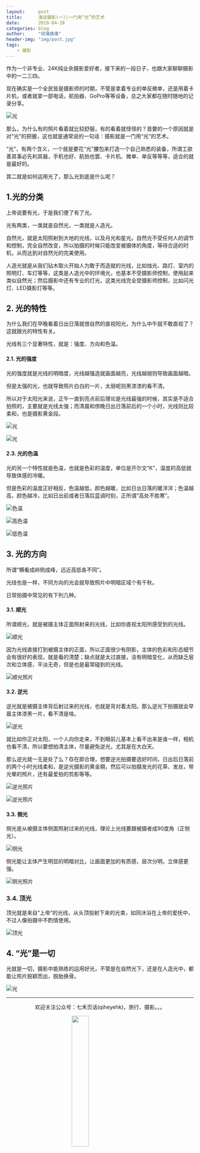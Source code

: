 ```yaml
---
layout:     post
title:      漫谈摄影(一)|一门用“光”的艺术
date:       2019-04-28
categories: blog
author:     "琉璃康康"
header-img: "img/post.jpg"
tags:
    - 摄影
---
```


<style>
img{
  display:block;
  margin:0
  auto;
}
</style>

<meta name="referrer" content="never">

作为一个非专业、24K纯业余摄影爱好者，接下来的一段日子，也跟大家聊聊摄影中的一二三四。

现在确实是一个全民皆是摄影师的时期，不管是拿着专业的单反微单，还是用着卡片机，或者就拿一部电话，航拍器、GoPro等等设备，总之大家都在随时随地的记录分享。

![光][1]

那么，为什么有的照片看着就比较舒服，有的看着就怪怪的？首要的一个原因就是对“光”的把握，这也就是通常说的一句话：摄影就是一门用“光”的艺术。

“光”，有两个含义，一个就是要花“光”腰包来打造一个自己熟悉的装备，所谓工欲善其事必先利其器，手机也好、航拍也罢、卡片机、微单、单反等等等，适合的就是最好的。

其二就是如何运用光了，那么光到底是什么呢？

## 1.光的分类

上帝说要有光，于是我们便了有了光。

光有两类，一类就是自然光，一类就是人造光。

自然光，就是太阳照射到大地的光线，以及月光和星光。自然光不受任何人的调节和控制，完全自然改变，所以拍摄的时候只能改变被摄体的角度，等待合适的时机，从而达到对自然光的完美使用。

人造光就是从我们钻木取火开始人为敢于而造就的光线，比如烛光、路灯、室内的照明灯、车灯等等，这类是人造光中的环境光，也基本不受摄影师控制，使用起来类似自然光；然后摄影中还有专业的灯光，这类光线完全受摄影师控制，比如闪光灯、LED摄影灯等等。

## 2. 光的特性

为什么我们在早晚看着日出日落就很自然的直视阳光，为什么中午就不敢直视了？这就跟光的特性有关。

光线有三个显著特性，就是：强度、方向和色温。

#### 2.1. 光的强度

光的强度就是光线的明暗度，光线越强造就画面越亮，光线越弱则导致画面越暗。

但是太强的光，也就导致照片白白的一片，太弱呢则黑漆漆的看不清。

所以对于太阳光来说，正午一直到亮点前后理论是光线最强的时候，其实是不适合拍照的，主要就是光线太强；而清晨和傍晚日出日落前后的一个小时，光线则比较柔和，也是摄影黄金段。

![光][2]

![光][3]

#### 2.3. 光的色温

光的另一个特性就是色温，也就是色彩的温度，单位是开尔文“K”，温度的高低就导致体感的冷暖。

但是色彩的温度正好相反，色温越低，颜色越暖，比如日出日落的暖洋洋；色温越高，颜色越冷，比如日出前或者日落后蓝调时刻，正所谓“高处不胜寒”。

![色温][4]

![高色温][6]

![低色温][5]


## 3. 光的方向

所谓“横看成岭侧成峰，远近高低各不同”。

光线也是一样，不同方向的光会就导致照片中明暗区域个有千秋。

日常拍摄中常见的有下列几种。

#### 3.1. 顺光

所谓顺光，就是被摄主体正面照射来的光线，比如你直视太阳所感受到的光线。

![顺光][7]

因为光线直接打到被摄主体的正面，所以正面很少有阴影，主体的色彩和形态细节会有很好的表现，就是看的清楚；缺点就是太过直接，没有明暗变化，从而缺乏层次和立体感，平淡无奇，但是也是最常碰到的光线。

![顺光照片][8]

#### 3.2. 逆光

逆光就是被摄主体背后射过来的光线，也就是背对着太阳。那么逆光下拍摄就会早晨主体漆黑一片，看不清是啥。

![逆光][9]

就比如你正对太阳，一个人向你走来，不到眼前儿基本上看不出来是谁一样，相机也看不清，所以要想拍清主体，尽量避免逆光，尤其是在大白天。

那么逆光就一无是处了么？存在即合理，想要逆光拍摄要选好时间，日出后日落前的两个小时光线柔和，是逆光摄影的黄金期，然后可以拍摄发光的花草、发丝，带光晕的照片，还有最爱拍的剪影等等。

![逆光照片][10]

![逆光照片][11]

#### 3.3. 侧光

侧光是从被摄主体侧面照射过来的光线，理论上光线要跟被摄者成90度角（正侧光）。

![侧光][12]

侧光能让主体产生明显的明暗对比，让画面更加的有质感，层次分明，立体感更强。

![侧光照片][13]

### 3.4. 顶光

顶光就是来自“上帝”的光线，从头顶投射下来的光束，如同沐浴在上帝的爱抚中，不过人像拍摄中不酌情使用。

![顶光][14]

## 4. “光”是一切

光就是一切，摄影中能熟练的运用好光，不管是在自然光下，还是在人造光中，都能让照片脱颖而出，脱胎换骨。

![光][15]

------------
<p align="center">欢迎关注公众号：七禾页话(qiheyehk)，旅行、摄影。。。</p>
<img src="https://mmbiz.qpic.cn/mmbiz_jpg/QqiaFS6NT0eD1g2UjYu4VfCGHmbhgVqOAnNnJQfN7ZhRVUCopYOsfpPtIEB95VNEqu8trAxJXzGDg01ka6z6wzQ/0?wx_fmt=jpeg" width="30%"/>

[1]:https://mmbiz.qpic.cn/mmbiz_jpg/QqiaFS6NT0eCEOGN4vFjjMLj7ud13rI86hotIfWm15u7RBSrmLulYNdTUCc0C7ic2MWO9sr5D7HkKOVyn25JVT1w/0?wx_fmt=jpeg
[2]:https://mmbiz.qpic.cn/mmbiz_jpg/QqiaFS6NT0eCEOGN4vFjjMLj7ud13rI86qXMicKuic5Ofr5cR45V9YZ19uuQBfG1Dz57DHrcGcrNmJWZxFErg0AIw/0?wx_fmt=jpeg
[3]:https://mmbiz.qpic.cn/mmbiz_jpg/QqiaFS6NT0eCEOGN4vFjjMLj7ud13rI86cWFXtVjYovra16SYu8ibiaEBFBRGwB64BOuEsBtkaaMjNZe9ykNRnxJQ/0?wx_fmt=jpeg
[4]:https://mmbiz.qpic.cn/mmbiz_jpg/QqiaFS6NT0eCEOGN4vFjjMLj7ud13rI868foKm5kU9mQmG9KNqCuZajsCZompYj1vV4g7C3xgp9sNibuaV0kIxGw/0?wx_fmt=jpeg
[5]:https://mmbiz.qpic.cn/mmbiz_jpg/QqiaFS6NT0eCEOGN4vFjjMLj7ud13rI86mmenolVQTqL8D2DYF0vJEZyqicT9ndhQzyg4gVJ4VUaAWgk7lGI58pA/0?wx_fmt=jpeg
[6]:https://mmbiz.qpic.cn/mmbiz_jpg/QqiaFS6NT0eCEOGN4vFjjMLj7ud13rI86lNf9wiaBicwj7XJotn5JPV9sAKAK74oUlVuLEQgmqcNcRLicicW48SOUmg/0?wx_fmt=jpeg
[7]:https://mmbiz.qpic.cn/mmbiz_jpg/QqiaFS6NT0eCEOGN4vFjjMLj7ud13rI86EiczdXhrb605Cc8AGEGVgs7Q5XhbbVKKeRG7kD9QLdqYc1sf9aFpmxQ/0?wx_fmt=jpeg
[8]:https://mmbiz.qpic.cn/mmbiz_jpg/QqiaFS6NT0eCEOGN4vFjjMLj7ud13rI86bTy6yRnHg0c9DzI8EuuUkFEXg6fKDcjbYWAlIHTfOOpjFqXFtrjyMw/0?wx_fmt=jpeg
[9]:https://mmbiz.qpic.cn/mmbiz_jpg/QqiaFS6NT0eCEOGN4vFjjMLj7ud13rI86AUyZTAKrvdqSs32UVtkZKk2gTdb1Q10rR5jabrole25oiaa29kR8y2Q/0?wx_fmt=jpeg
[10]:https://mmbiz.qpic.cn/mmbiz_jpg/QqiaFS6NT0eCEOGN4vFjjMLj7ud13rI865WcvsApw8CtjCM5LyiccQa5nrWAK6xY5ibANkko3G9icSCzzINGlGjZnw/0?wx_fmt=jpeg
[11]:https://mmbiz.qpic.cn/mmbiz_jpg/QqiaFS6NT0eCEOGN4vFjjMLj7ud13rI86NjK7Ml5zrf36pTCx1EoaKaHLkFDgqn9zhUz9lqdooJZMrVYUQpmVYA/0?wx_fmt=jpeg
[12]:https://mmbiz.qpic.cn/mmbiz_jpg/QqiaFS6NT0eCEOGN4vFjjMLj7ud13rI86H8xAIibZuqkeEDicPSuhMj4iam0IlxkMHSvuJVQfb9QCKibeOZz3sibJGNw/0?wx_fmt=jpeg
[13]:https://mmbiz.qpic.cn/mmbiz_jpg/QqiaFS6NT0eCEOGN4vFjjMLj7ud13rI8643LPn6RBsmbv9gywzKriaQ2ciaOxktgJEj6wInA6Ma4J1sZvQRMPuU9w/0?wx_fmt=jpeg
[14]:https://mmbiz.qpic.cn/mmbiz_jpg/QqiaFS6NT0eCEOGN4vFjjMLj7ud13rI867RSJLcHQAnZykianZO8EibVQuJzDtSQ8gDWSz9ZrgZK2eEJ4SAxbEFuA/0?wx_fmt=jpeg
[15]:https://mmbiz.qpic.cn/mmbiz_jpg/QqiaFS6NT0eCEOGN4vFjjMLj7ud13rI86LxlD1pZBia4vFpx4DaG51icVFxP1EvQFDxwgvWL81Ejib5gGDXscCJJ8A/0?wx_fmt=jpeg